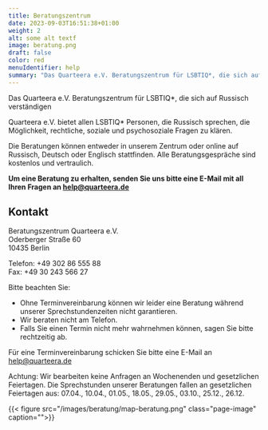 ```yaml
---
title: Beratungszentrum
date: 2023-09-03T16:51:38+01:00
weight: 2
alt: some alt textf
image: beratung.png
draft: false
color: red
menuIdentifier: help
summary: "Das Quarteera e.V. Beratungszentrum für LSBTIQ*, die sich auf Russisch verständigen"
---
```


Das Quarteera e.V. Beratungszentrum für LSBTIQ\*, die sich auf Russisch verständigen

Quarteera e.V. bietet allen LSBTIQ\* Personen, die Russisch sprechen, die Möglichkeit, rechtliche, soziale und psychosoziale Fragen zu klären.

Die Beratungen können entweder in unserem Zentrum oder online auf Russisch, Deutsch oder Englisch stattfinden. Alle Beratungsgespräche sind kostenlos und vertraulich.


**Um eine Beratung zu erhalten, senden Sie uns bitte eine E-Mail mit all Ihren Fragen an help@quarteera.de**

## Kontakt

Beratungszentrum Quarteera e.V.\
Oderberger Straße 60\
10435 Berlin

Telefon: +49 302 86 555 88\
Fax: +49 30 243 566 27

Bitte beachten Sie:
* Ohne Terminvereinbarung können wir leider eine Beratung während unserer Sprechstundenzeiten nicht garantieren.
* Wir beraten nicht am Telefon.
* Falls Sie einen Termin nicht mehr wahrnehmen können, sagen Sie bitte rechtzeitig ab.

Für eine Terminvereinbarung schicken Sie bitte eine E-Mail an help@quarteera.de

Achtung: Wir bearbeiten keine Anfragen an Wochenenden und gesetzlichen Feiertagen. Die Sprechstunden unserer Beratungen fallen an gesetzlichen Feiertagen aus: 07.04., 10.04., 01.05., 18.05., 29.05., 03.10., 25.12., 26.12.


{{< figure src="/images/beratung/map-beratung.png" class="page-image" caption="">}}